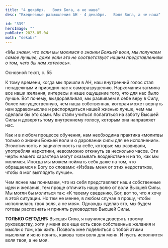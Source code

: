 ```yaml
---
title: "4 декабря.   Воля Бога, а не наша"
desc: "Ежедневные размышления АН - 4 декабря.   Воля Бога, а не наша"

id: "339"
heroImage: ""
pubDate: 2023-05-04
moth: "dekabr"
---
```


_«Мы знаем, что если мы молимся о знании Божьей воли, мы получаем самое
лучшее, даже если это не соответствует нашим представлениям о том, чего бы нам
хотелось»._

Основной текст, с. 55

К тому времени, когда мы пришли в АН, наш внутренний голос стал ненадежным и
приводил нас к саморазрушению. Наркомания затмила все наши желания, интересы и
наше ощущение того, что для нас было лучше. Вот почему, выздоравливая, мы
развиваем в себе веру в Силу, более могущественную, чем наша собственная,
которая может вернуть нам здравомыслие и распорядиться нашей жизнью лучше, чем
мы сделали бы это сами. Мы стали учиться полагаться на заботу Высшей Силы и
доверять тому внутреннему голосу, которым она направляет нас.

Как и в любом процессе обучения, нам необходима практика «молитвы только о
знании Божьей воли и о даровании силы для ее исполнения». Эгоистичность и
зацикленность на себе, которые мы развивали, употребляя наркотики, невозможно
откинуть за несколько часов. Эти черты нашего характера могут оказывать
воздействие и на то, как мы молимся. Иногда мы можем поймать себя даже на том,
что обращаемся к Богу со словами: «Избавь меня от этих недостатков, чтобы я
мог выглядеть лучше».

Чем яснее мы понимаем, что из себя представляют наши собственные идеи и
желания, тем проще отличить нашу волю от воли Высшей Силы. Мы могли бы
молиться так: «К твоему сведению, Бог, вот то, что _я_ хочу в этой ситуации.
Но тем не менее, в любом случае я прошу, чтобы исполнилась твоя воля, а не
моя». Однажды сделав это, мы будем готовы распознать и принять руководство
Высшей Силы.

**ТОЛЬКО СЕГОДНЯ:** Высшая Сила, я научился доверять твоему руководству, хотя
у меня все еще есть свои собственные желания и мысли о том, как жить. Позволь
мне поделиться с тобой этими мыслями и ясно понять, какова твоя воля для меня.
И пусть исполнится воля твоя, а не моя.
